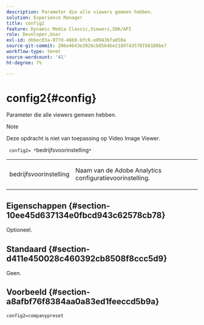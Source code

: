 ```yaml
---
description: Parameter die alle viewers gemeen hebben.
solution: Experience Manager
title: config2
feature: Dynamic Media Classic,Viewers,SDK/API
role: Developer,User
exl-id: dbbec03a-077d-46b0-bfc6-e09436fa850a
source-git-commit: 206e4643e3926cb85b4be2189743578f88180be7
workflow-type: tm+mt
source-wordcount: '41'
ht-degree: 7%

---
```


# config2{#config}

Parameter die alle viewers gemeen hebben.

>[!NOTE]
>
>Deze opdracht is niet van toepassing op Video Image Viewer.

` config2= *`bedrijfsvoorinstelling`*`

<table id="table_9B98C97485DD4DEB8A6ECBCE8DF6B886"> 
 <tbody> 
  <tr> 
   <td colname="col1"> <p> <span class="codeph"> <span class="varname"> bedrijfsvoorinstelling</span> </span> </p> </td> 
   <td colname="col2"> <p> Naam van de <span class="keyword"> Adobe Analytics</span> configuratievoorinstelling. </p> </td> 
  </tr> 
 </tbody> 
</table>

## Eigenschappen {#section-10ee45d637134e0fbcd943c62578cb78}

Optioneel.

## Standaard {#section-d411e450028c460392cb8508f8ccc5d9}

Geen.

## Voorbeeld {#section-a8afbf76f8384aa0a83ed1feeccd5b9a}

```
config2=companypreset
```
